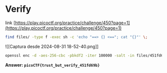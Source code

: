 # Verify

link [https://play.picoctf.org/practice/challenge/450?page=1](https://play.picoctf.org/practice/challenge/450?page=1)

```bash
find files/ -type f -exec sh -c 'echo "==> {} <=="; cat "{}"' \;
```

![[Captura desde 2024-08-31 18-52-40.png]]

```bash
openssl enc -d -aes-256-cbc -pbkdf2 -iter 100000 -salt -in files/451fd69b -k picoCTF
```

**Answer: `picoCTF{trust_but_verify_451fd69b}`**